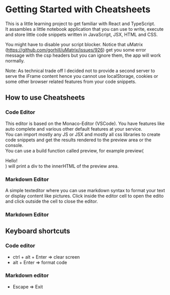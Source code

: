 # Getting Started with Cheatsheets

This is a little learning project to get familiar with React and TypeScript.  
It assambles a little notebook application that you can use to write, execute and store little code snippets written in JavaScript, JSX, HTML and CSS.  
  
You might have to disable your script blocker. Notice that uMatrix (https://github.com/gorhill/uMatrix/issues/926) get you some error message with the csp headers but you can ignore them, the app will work normally.  

Note: As technical trade off I decided not to provide a second server to serve the iFrame content hence you cannot use localStorage, cookies or some other browser related features from your code snippets.

## How to use Cheatsheets
### Code Editor
This editor is based on the Monaco-Editor (VSCode). You have features like auto complete and various other default features at your service.  
You can import mostly any JS or JSX and mostly all css libraries to create code snippets and get the results rendered to the preview area or the console.  
You can use a build function called preview, for example preview(<div>Hello!</div>) will print a div to the innerHTML of the preview area.

### Markdown Editor
A simple texteditor where you can use markdown syntax to format your text or display content like pictures. Click inside the editor cell to open the edito and click outside the cell to close the editor.

### Markdown Editor
## Keyboard shortcuts
### Code editor
- ctrl + alt + Enter => clear screen
- alt + Enter => format code
### Markdown editor
- Escape => Exit  


